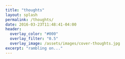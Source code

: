 ```yaml
---
title: "thoughts"
layout: splash
permalink: /thoughts/
date: 2016-03-23T11:48:41-04:00
header:
  overlay_color: "#000"
  overlay_filter: "0.5"
  overlay_image: /assets/images/cover-thoughts.jpg
excerpt: "rambling on..."
---
```

